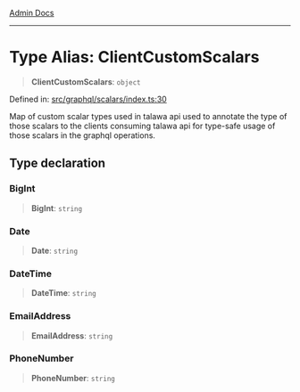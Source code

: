 [Admin Docs](/)

***

# Type Alias: ClientCustomScalars

> **ClientCustomScalars**: `object`

Defined in: [src/graphql/scalars/index.ts:30](https://github.com/NishantSinghhhhh/talawa-api/blob/92ff044a4e2bbc8719de2b33b4f8d7d0a9aa0174/src/graphql/scalars/index.ts#L30)

Map of custom scalar types used in talawa api used to annotate the type of those scalars to the clients consuming talawa api for type-safe usage of those scalars in the graphql operations.

## Type declaration

### BigInt

> **BigInt**: `string`

### Date

> **Date**: `string`

### DateTime

> **DateTime**: `string`

### EmailAddress

> **EmailAddress**: `string`

### PhoneNumber

> **PhoneNumber**: `string`
